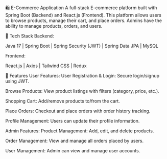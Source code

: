 🛍️ E-Commerce Application
A full-stack E-commerce platform built with Spring Boot (Backend) and React.js (Frontend). This platform allows users to browse products, manage their cart, and place orders. Admins have the ability to manage products, orders, and users.

🚀 Tech Stack
Backend:

Java 17 | Spring Boot | Spring Security (JWT) | Spring Data JPA | MySQL

Frontend:

React.js | Axios | Tailwind CSS | Redux

🌟 Features
User Features:
User Registration & Login: Secure login/signup using JWT.

Browse Products: View product listings with filters (category, price, etc.).

Shopping Cart: Add/remove products to/from the cart.

Place Orders: Checkout and place orders with order history tracking.

Profile Management: Users can update their profile information.

Admin Features:
Product Management: Add, edit, and delete products.

Order Management: View and manage all orders placed by users.

User Management: Admin can view and manage user accounts.

